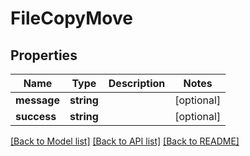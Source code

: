 # FileCopyMove

## Properties
Name | Type | Description | Notes
------------ | ------------- | ------------- | -------------
**message** | **string** |  | [optional] 
**success** | **string** |  | [optional] 

[[Back to Model list]](../README.md#documentation-for-models) [[Back to API list]](../README.md#documentation-for-api-endpoints) [[Back to README]](../README.md)


